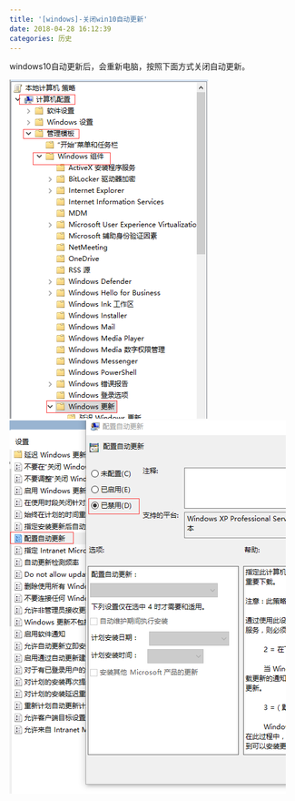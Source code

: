 ```yaml
---
title: '[windows]-关闭win10自动更新'
date: 2018-04-28 16:12:39
categories: 历史
---
```


windows10自动更新后，会重新电脑，按照下面方式关闭自动更新。
<!--more-->
![close](windows-close-auto-update/close1.png)
![close](windows-close-auto-update/close2.png)
